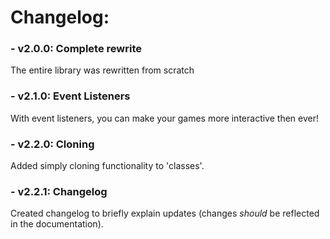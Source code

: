 # Changelog:
### - v2.0.0: Complete rewrite
The entire library was rewritten from scratch

### - v2.1.0: Event Listeners
With event listeners, you can make your games more interactive then ever!

### - v2.2.0: Cloning
Added simply cloning functionality to 'classes'.

### - v2.2.1: Changelog
Created changelog to briefly explain updates (changes *should* be reflected in the documentation).
